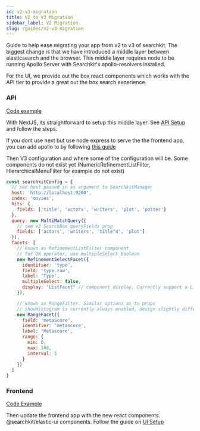 ```yaml
---
id: v2-v3-migration
title: V2 to V3 Migration
sidebar_label: V2 Migration
slug: /guides/v2-v3-migration
---
```


Guide to help ease migrating your app from v2 to v3 of searchkit. The biggest change is that we have introduced a middle layer between elasticsearch and the browser. This middle layer requires node to be running Apollo Server with Searchkit's apollo-resolvers installed. 

For the UI, we provide out the box react components which works with the API tier to provide a great out the box search experience. 

### API
[Code example](https://github.com/searchkit/searchkit/blob/next/examples/next/pages/api/graphql.js)

With NextJS, its straightforward to setup this middle layer. See [API Setup](https://searchkit.co/docs/quick-start/api-setup) and follow the steps. 

If you dont use next but use node express to serve the the frontend app, you can add apollo to by following [this guide](https://www.apollographql.com/docs/apollo-server/v1/servers/express/)  

Then V3 configuration and where some of the configuration will be. Some components do not exist yet (NumericRefinementListFilter, HierarchicalMenuFilter for example do not exist)

```javascript
const searchkitConfig = {
  // see host passed in as argument to SearchkitManager
  host: 'http://localhost:9200',
  index: 'movies',
  hits: {
    fields: ['title', 'actors', 'writers', 'plot', 'poster']
  },
  query: new MultiMatchQuery({
    // see v2 SearchBox queryFields prop
    fields: ['actors', 'writers', 'title^4', 'plot'] 
  }),
  facets: [
    // known as RefinementListFilter component
    // for OR operator, use multipleSelect boolean
    new RefinementSelectFacet({ 
      identifier: 'type', 
      field: 'type.raw', 
      label: 'Type', 
      multipleSelect: false,
      display: "ListFacet" // component display. Currently support a ListFacet or ComboBoxFacet
    }),

    // known as RangeFilter. Similar options as to props
    // showHistogram is currently always enabled, design slightly different
    new RangeFacet({
      field: 'metaScore',
      identifier: 'metascore',
      label: 'Metascore',
      range: {
        min: 0,
        max: 100,
        interval: 5
      }
    })
  ]
}
```
### Frontend
[Code Example](https://github.com/searchkit/searchkit/blob/next/examples/next/components/index.jsx)

Then update the frontend app with the new react components. @searchkit/elastic-ui components. Follow the guide on [UI Setup](https://searchkit.co/docs/quick-start/ui/setup)
